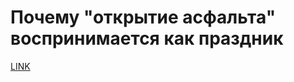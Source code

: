 # Почему "открытие асфальта" воспринимается как праздник



[LINK](https://varlamov.ru/3149433.html)